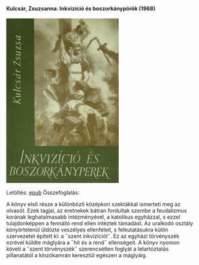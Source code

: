 #### <a name="id_982">Kulcsár, Zsuzsanna: Inkvizíció és boszorkánypörök (1968)</a>
<img src="https://github.com/BercziSandor/calibre_lib/raw/main/Kulcsar%2C%20Zsuzsanna/Inkvizicio%20es%20boszorkanyporok%20%28982%29/cover.jpg" alt="cover" width="300"/>

Letöltés: [epub](https://github.com/BercziSandor/calibre_lib/raw/main/Kulcsar%2C%20Zsuzsanna/Inkvizicio%20es%20boszorkanyporok%20%28982%29/Inkvizicio%20es%20boszorkanyporok%20-%20Kulcsar%2C%20Zsuzsanna.epub)
Összefoglalás:
<p class="description">A könyv első része a különböző középkori szektákkal ismerteti meg az olvasót. Ezek tagjai, az eretnekek bátran fordultak szembe a feudalizmus korának leghatalmasabb intézményével, a katolikus egyházzal, s ezzel tulajdonképpen a fennálló rend ellen intéztek támadást. Az uralkodó osztály könyörtelenül üldözte veszélyes ellenfeleit, s felkutatásukra külön szervezetet épített ki: a ˝szent inkvizíciót˝. Ez az egyházi törvényszék ezrével küldte máglyára a ˝hit és a rend˝ ellenségeit. A könyv nyomon követi a ˝szent törvényszék˝ szerencsétlen foglyát a letartóztatás pillanatától a kínzókamrán keresztül egészen a máglyáig.</p>

